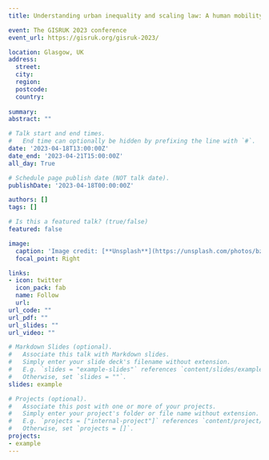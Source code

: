 ```yaml
---
title: Understanding urban inequality and scaling law: A human mobility perspective

event: The GISRUK 2023 conference
event_url: https://gisruk.org/gisruk-2023/

location: Glasgow, UK
address:
  street: 
  city: 
  region: 
  postcode: 
  country: 
  
summary: 
abstract: ""

# Talk start and end times.
#   End time can optionally be hidden by prefixing the line with `#`.
date: '2023-04-18T13:00:00Z'
date_end: '2023-04-21T15:00:00Z'
all_day: True

# Schedule page publish date (NOT talk date).
publishDate: '2023-04-18T00:00:00Z'

authors: []
tags: []

# Is this a featured talk? (true/false)
featured: false

image:
  caption: 'Image credit: [**Unsplash**](https://unsplash.com/photos/bzdhc5b3Bxs)'
  focal_point: Right

links:
- icon: twitter
  icon_pack: fab
  name: Follow
  url: 
url_code: ""
url_pdf: ""
url_slides: ""
url_video: ""

# Markdown Slides (optional).
#   Associate this talk with Markdown slides.
#   Simply enter your slide deck's filename without extension.
#   E.g. `slides = "example-slides"` references `content/slides/example-slides.md`.
#   Otherwise, set `slides = ""`.
slides: example

# Projects (optional).
#   Associate this post with one or more of your projects.
#   Simply enter your project's folder or file name without extension.
#   E.g. `projects = ["internal-project"]` references `content/project/deep-learning/index.md`.
#   Otherwise, set `projects = []`.
projects:
- example
---
```


